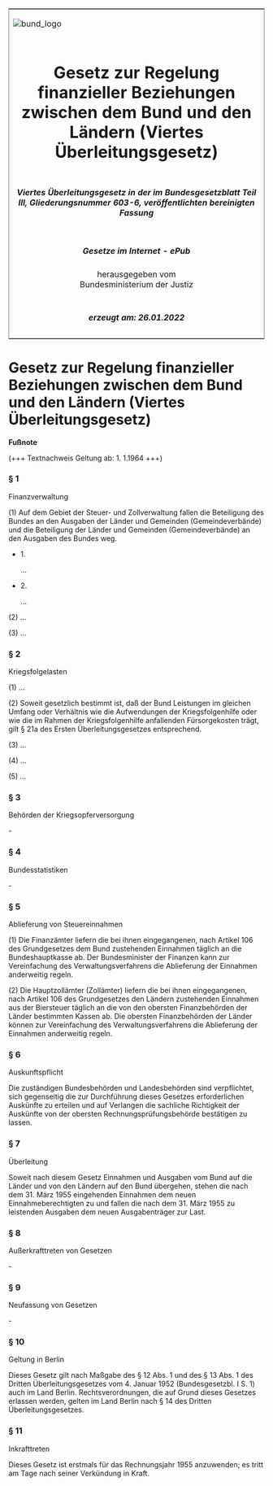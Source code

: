 <span id="DECKBLATT.html"></span>

<table border="0" frame="border" width="100%">

<tr valign="top">

<td align="left">

![bund\_logo](BfJ_2021_Web_de_de.gif)

</td>

<td align="right">

 

</td>

</tr>

<tr align="center" valign="middle">

<td colspan="2">

# Gesetz zur Regelung finanzieller Beziehungen zwischen dem Bund und den Ländern (Viertes Überleitungsgesetz)

</td>

</tr>

<tr align="center" valign="middle">

<td colspan="2">

##### Viertes Überleitungsgesetz in der im Bundesgesetzblatt Teil III, Gliederungsnummer 603-6, veröffentlichten bereinigten Fassung

</td>

</tr>

<tr align="center" valign="middle">

<td colspan="2">

  
  

##### Gesetze im Internet - ePub  
  
herausgegeben vom  
Bundesministerium der Justiz

</td>

</tr>

<tr align="center" valign="bottom">

<td colspan="2">

  
  

##### erzeugt am: 26.01.2022

</td>

</tr>

</table>

<span id="BJNR001890955.html"></span>

# Gesetz zur Regelung finanzieller Beziehungen zwischen dem Bund und den Ländern (Viertes Überleitungsgesetz)

<div>

  
**Fußnote**

<div class="jnhtml">

<div>

<div class="jurAbsatz">

(+++ Textnachweis Geltung ab: 1. 1.1964 +++)

</div>

</div>

</div>

</div>

<span id="BJNR001890955BJNE000100311.html"></span>

### § 1  
Finanzverwaltung

<div>

<div class="jnhtml">

<div>

<div class="jurAbsatz">

(1) Auf dem Gebiet der Steuer- und Zollverwaltung fallen die Beteiligung
des Bundes an den Ausgaben der Länder und Gemeinden (Gemeindeverbände)
und die Beteiligung der Länder und Gemeinden (Gemeindeverbände) an den
Ausgaben des Bundes weg.

  - 1\.
    
    <div style="">
    
    ...
    
    </div>

  - 2\.
    
    <div style="">
    
    ...
    
    </div>

</div>

<div class="jurAbsatz">

(2) ...

</div>

<div class="jurAbsatz">

(3) ...

</div>

</div>

</div>

</div>

<span id="BJNR001890955BJNE000200311.html"></span>

### § 2  
Kriegsfolgelasten

<div>

<div class="jnhtml">

<div>

<div class="jurAbsatz">

(1) ...

</div>

<div class="jurAbsatz">

(2) Soweit gesetzlich bestimmt ist, daß der Bund Leistungen im gleichen
Umfang oder Verhältnis wie die Aufwendungen der Kriegsfolgenhilfe oder
wie die im Rahmen der Kriegsfolgenhilfe anfallenden Fürsorgekosten
trägt, gilt § 21a des Ersten Überleitungsgesetzes entsprechend.

</div>

<div class="jurAbsatz">

(3) ...

</div>

<div class="jurAbsatz">

(4) ...

</div>

<div class="jurAbsatz">

(5) ...

</div>

</div>

</div>

</div>

<span id="BJNR001890955BJNE000300311.html"></span>

### § 3  
Behörden der Kriegsopferversorgung

<div>

<div class="jnhtml">

<div>

<div class="jurAbsatz">

\-

</div>

</div>

</div>

</div>

<span id="BJNR001890955BJNE000400311.html"></span>

### § 4  
Bundesstatistiken

<div>

<div class="jnhtml">

<div>

<div class="jurAbsatz">

\-

</div>

</div>

</div>

</div>

<span id="BJNR001890955BJNE000500311.html"></span>

### § 5  
Ablieferung von Steuereinnahmen

<div>

<div class="jnhtml">

<div>

<div class="jurAbsatz">

(1) Die Finanzämter liefern die bei ihnen eingegangenen, nach Artikel
106 des Grundgesetzes dem Bund zustehenden Einnahmen täglich an die
Bundeshauptkasse ab. Der Bundesminister der Finanzen kann zur
Vereinfachung des Verwaltungsverfahrens die Ablieferung der Einnahmen
anderweitig regeln.

</div>

<div class="jurAbsatz">

(2) Die Hauptzollämter (Zollämter) liefern die bei ihnen eingegangenen,
nach Artikel 106 des Grundgesetzes den Ländern zustehenden Einnahmen aus
der Biersteuer täglich an die von den obersten Finanzbehörden der Länder
bestimmten Kassen ab. Die obersten Finanzbehörden der Länder können zur
Vereinfachung des Verwaltungsverfahrens die Ablieferung der Einnahmen
anderweitig regeln.

</div>

</div>

</div>

</div>

<span id="BJNR001890955BJNE000600311.html"></span>

### § 6  
Auskunftspflicht

<div>

<div class="jnhtml">

<div>

<div class="jurAbsatz">

Die zuständigen Bundesbehörden und Landesbehörden sind verpflichtet,
sich gegenseitig die zur Durchführung dieses Gesetzes erforderlichen
Auskünfte zu erteilen und auf Verlangen die sachliche Richtigkeit der
Auskünfte von der obersten Rechnungsprüfungsbehörde bestätigen zu
lassen.

</div>

</div>

</div>

</div>

<span id="BJNR001890955BJNE000700311.html"></span>

### § 7  
Überleitung

<div>

<div class="jnhtml">

<div>

<div class="jurAbsatz">

Soweit nach diesem Gesetz Einnahmen und Ausgaben vom Bund auf die Länder
und von den Ländern auf den Bund übergehen, stehen die nach dem 31. März
1955 eingehenden Einnahmen dem neuen Einnahmeberechtigten zu und fallen
die nach dem 31. März 1955 zu leistenden Ausgaben dem neuen
Ausgabenträger zur Last.

</div>

</div>

</div>

</div>

<span id="BJNR001890955BJNE000800311.html"></span>

### § 8  
Außerkrafttreten von Gesetzen

<div>

<div class="jnhtml">

<div>

<div class="jurAbsatz">

\-

</div>

</div>

</div>

</div>

<span id="BJNR001890955BJNE000900311.html"></span>

### § 9  
Neufassung von Gesetzen

<div>

<div class="jnhtml">

<div>

<div class="jurAbsatz">

\-

</div>

</div>

</div>

</div>

<span id="BJNR001890955BJNE001000311.html"></span>

### § 10  
Geltung in Berlin

<div>

<div class="jnhtml">

<div>

<div class="jurAbsatz">

Dieses Gesetz gilt nach Maßgabe des § 12 Abs. 1 und des § 13 Abs. 1 des
Dritten Überleitungsgesetzes vom 4. Januar 1952 (Bundesgesetzbl. I S. 1)
auch im Land Berlin. Rechtsverordnungen, die auf Grund dieses Gesetzes
erlassen werden, gelten im Land Berlin nach § 14 des Dritten
Überleitungsgesetzes.

</div>

</div>

</div>

</div>

<span id="BJNR001890955BJNE001200311.html"></span>

### § 11  
Inkrafttreten

<div>

<div class="jnhtml">

<div>

<div class="jurAbsatz">

Dieses Gesetz ist erstmals für das Rechnungsjahr 1955 anzuwenden; es
tritt am Tage nach seiner Verkündung in Kraft.

</div>

</div>

</div>

</div>
